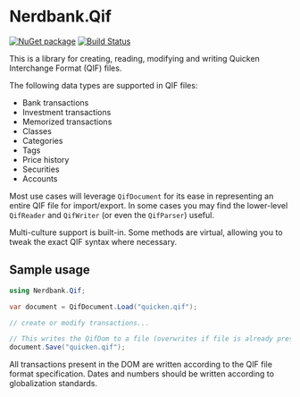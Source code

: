 # Nerdbank.Qif

[![NuGet package](https://img.shields.io/nuget/v/Nerdbank.Qif.svg)](https://nuget.org/packages/Nerdbank.Qif)
[![Build Status](https://dev.azure.com/andrewarnott/OSS/_apis/build/status/Nerdbank.Qif/Nerdbank.Qif?branchName=main)](https://dev.azure.com/andrewarnott/OSS/_build/latest?definitionId=66&branchName=main)

This is a library for creating, reading, modifying and writing Quicken Interchange Format (QIF) files.

The following data types are supported in QIF files:

* Bank transactions
* Investment transactions
* Memorized transactions
* Classes
* Categories
* Tags
* Price history
* Securities
* Accounts

Most use cases will leverage `QifDocument` for its ease in representing an entire QIF file for import/export.
In some cases you may find the lower-level `QifReader` and `QifWriter` (or even the `QifParser`) useful.

Multi-culture support is built-in. Some methods are virtual, allowing you to tweak the exact QIF syntax where necessary.

## Sample usage

```cs
using Nerdbank.Qif;

var document = QifDocument.Load("quicken.qif");

// create or modify transactions...

// This writes the QifDom to a file (overwrites if file is already present).
document.Save("quicken.qif");
```

All transactions present in the DOM are written according to the QIF file format specification. Dates and numbers should be written according to globalization standards.

